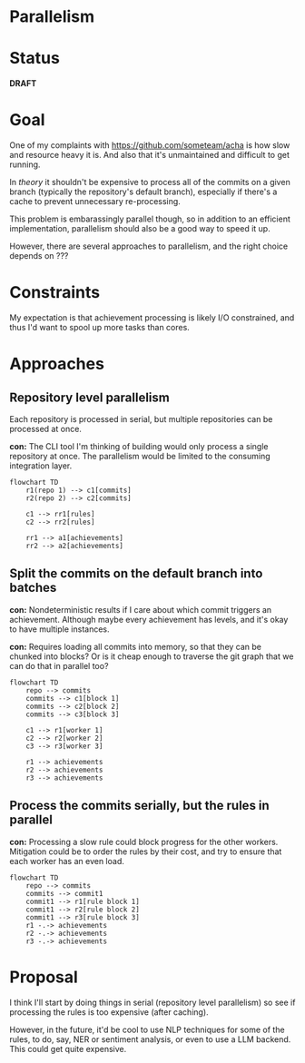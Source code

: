 # Parallelism

# Status

**DRAFT**

# Goal

One of my complaints with <https://github.com/someteam/acha> is how slow and resource heavy it is.
And also that it's unmaintained and difficult to get running.

In _theory_ it shouldn't be expensive to process all of the commits on a given branch (typically the
repository's default branch), especially if there's a cache to prevent unnecessary re-processing.

This problem is embarassingly parallel though, so in addition to an efficient implementation,
parallelism should also be a good way to speed it up.

However, there are several approaches to parallelism, and the right choice depends on ???

# Constraints

My expectation is that achievement processing is likely I/O constrained, and thus I'd want to spool
up more tasks than cores.

# Approaches

## Repository level parallelism
Each repository is processed in serial, but multiple repositories can be processed at once.

**con:** The CLI tool I'm thinking of building would only process a single repository at once. The
parallelism would be limited to the consuming integration layer.

```mermaid
flowchart TD
    r1(repo 1) --> c1[commits]
    r2(repo 2) --> c2[commits]

    c1 --> rr1[rules]
    c2 --> rr2[rules]

    rr1 --> a1[achievements]
    rr2 --> a2[achievements]
```

## Split the commits on the default branch into batches
**con:** Nondeterministic results if I care about which commit triggers an achievement. Although
maybe every achievement has levels, and it's okay to have multiple instances.

**con:** Requires loading all commits into memory, so that they can be chunked into blocks? Or is it
cheap enough to traverse the git graph that we can do that in parallel too?

```mermaid
flowchart TD
    repo --> commits
    commits --> c1[block 1]
    commits --> c2[block 2]
    commits --> c3[block 3]

    c1 --> r1[worker 1]
    c2 --> r2[worker 2]
    c3 --> r3[worker 3]

    r1 --> achievements
    r2 --> achievements
    r3 --> achievements
```

## Process the commits serially, but the rules in parallel
**con:** Processing a slow rule could block progress for the other workers. Mitigation could be to
order the rules by their cost, and try to ensure that each worker has an even load.

```mermaid
flowchart TD
    repo --> commits
    commits --> commit1
    commit1 --> r1[rule block 1]
    commit1 --> r2[rule block 2]
    commit1 --> r3[rule block 3]
    r1 -.-> achievements
    r2 -.-> achievements
    r3 -.-> achievements
```

# Proposal

I think I'll start by doing things in serial (repository level parallelism) so see if processing the
rules is too expensive (after caching).

However, in the future, it'd be cool to use NLP techniques for some of the rules, to do, say, NER or
sentiment analysis, or even to use a LLM backend. This could get quite expensive.
